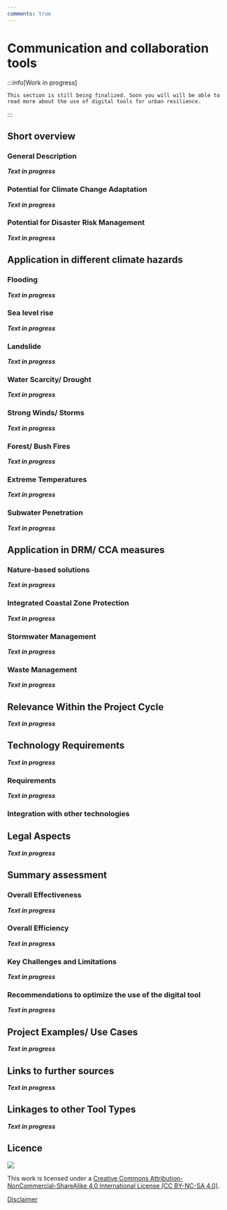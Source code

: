 ```yaml
---
comments: true
---
```


# Communication and collaboration tools

:::info[Work in progress]

    This section is still being finalized. Soon you will will be able to read more about the use of digital tools for urban resilience. 

:::

## Short overview

### General Description

***Text in progress***

### Potential for Climate Change Adaptation

***Text in progress***

### Potential for Disaster Risk Management

***Text in progress***

## Application in different climate hazards

### Flooding

***Text in progress***

### Sea level rise

***Text in progress***

### Landslide

***Text in progress***

### Water Scarcity/ Drought

***Text in progress***

### Strong Winds/ Storms

***Text in progress***

### Forest/ Bush Fires

***Text in progress***

### Extreme Temperatures

***Text in progress***

### Subwater Penetration

***Text in progress***

## Application in DRM/ CCA measures

### Nature-based solutions

***Text in progress***

### Integrated Coastal Zone Protection

***Text in progress***

### Stormwater Management

***Text in progress***

### Waste Management

***Text in progress***

## Relevance Within the Project Cycle

***Text in progress***

## Technology Requirements

***Text in progress***

### Requirements

***Text in progress***

### Integration with other technologies
## Legal Aspects

***Text in progress***

## Summary assessment

### Overall Effectiveness

***Text in progress***

### Overall Efficiency

***Text in progress***

### Key Challenges and Limitations

***Text in progress***

### Recommendations to optimize the use of the digital tool

***Text in progress***

## Project Examples/ Use Cases

***Text in progress***

## Links to further sources

***Text in progress***

## Linkages to other Tool Types

***Text in progress***

## Licence

![](https://i.creativecommons.org/l/by-nc-sa/4.0/88x31.png)

This work is licensed under a [Creative Commons Attribution-NonCommercial-ShareAlike 4.0 International License (CC BY-NC-SA 4.0)](https://creativecommons.org/licenses/by-nc-sa/4.0/).

[Disclaimer](../../disclaimer.md)